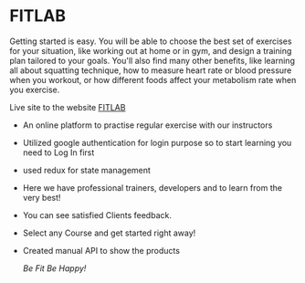 # FITLAB

Getting started is easy. You will be able to choose the best set of exercises for your situation, like working out at home or in gym, and design a training plan tailored to your goals. You'll also find many other benefits, like learning all about squatting technique, how to measure heart rate or blood pressure when you workout, or how different foods affect your metabolism rate when you exercise.

Live site to the website [FITLAB](https://fiitlab.netlify.app/)

- An online platform to practise regular exercise with our instructors
- Utilized google authentication for login purpose so to start learning you need to Log In first
- used redux for state management
- Here we have professional trainers, developers and to learn from the very best!
- You can see satisfied Clients feedback.
- Select any Course and get started right away!
- Created manual API to show the products

  _Be Fit Be Happy!_
